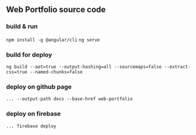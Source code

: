 ## Web Portfolio source code

### build & run
`npm install -g @angular/cli`
`ng serve`

### build for deploy
`ng build --aot=true --output-hashing=all --sourcemaps=false --extract-css=true --named-chunks=false`

### deploy on github page
`... --output-path docs --base-href web-portfolio`

### deploy on firebase
```
... firebase deploy
```